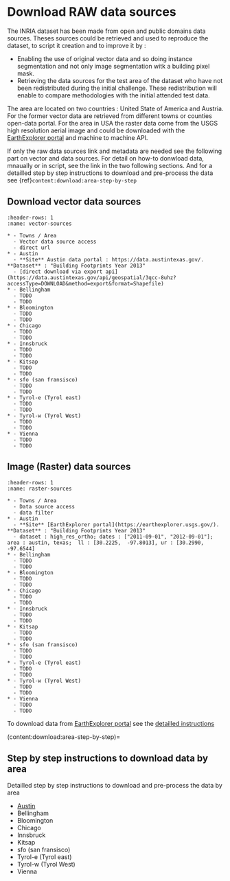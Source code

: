 # Download RAW data sources 

The INRIA dataset has been made from open and public domains data sources. Theses sources could be retrieved and used to reproduce the dataset, to script it creation and to improve it by :

* Enabling the use of original vector data and so doing instance segmentation and not only image segmentation witk a building pixel mask.
* Retrieving the data sources for the test area of the dataset who have not been redistributed during the initial challenge. These redistribution will enable to compare methodologies with the initial attended test data. 

The area are located on two countries : United State of America and Austria. For the former vector data are retrieved from different towns or counties open-data portal. 
For the area in USA the raster data come from the USGS high resolution aerial image and could be downloaded with the [EarthExplorer portal](https://earthexplorer.usgs.gov/) and machine to machine API.


If only the raw data sources link and metadata are needed see the following part on vector and data sources. For detail on how-to donwload data, mnaually or in script, see the link in the two following sections. And for a detailled step by step instructions to download and pre-process the data see {ref}`content:download:area-step-by-step`

## Download vector data sources


```{list-table} Inria vector data sources link
:header-rows: 1
:name: vector-sources

* - Towns / Area
  - Vector data source access
  - direct url
* - Austin
  - **Site** Austin data portal : https://data.austintexas.gov/. **Dataset** : "Building Footprints Year 2013"
  - [direct download via export api](https://data.austintexas.gov/api/geospatial/3qcc-8uhz?accessType=DOWNLOAD&method=export&format=Shapefile)
* - Bellingham
  - TODO
  - TODO
* - Bloomington
  - TODO
  - TODO
* - Chicago
  - TODO
  - TODO
* - Innsbruck
  - TODO
  - TODO
* - Kitsap
  - TODO
  - TODO
* - sfo (san fransisco)
  - TODO
  - TODO
* - Tyrol-e (Tyrol east)
  - TODO
  - TODO
* - Tyrol-w (Tyrol West)
  - TODO
  - TODO
* - Vienna
  - TODO
  - TODO
```

## Image (Raster) data sources


```{list-table} Inria raster data sources link
:header-rows: 1
:name: raster-sources

* - Towns / Area
  - Data source access
  - data filter
* - Austin
  - **Site** [EarthExplorer portal](https://earthexplorer.usgs.gov/). **Dataset** : "Building Footprints Year 2013"
  - dataset : high_res_ortho; dates : ["2011-09-01", "2012-09-01"]; area : austin, texas;  ll : [30.2225,  -97.8013], ur : [30.2990,  -97.6544]
* - Bellingham
  - TODO
  - TODO
* - Bloomington
  - TODO
  - TODO
* - Chicago
  - TODO
  - TODO
* - Innsbruck
  - TODO
  - TODO
* - Kitsap
  - TODO
  - TODO
* - sfo (san fransisco)
  - TODO
  - TODO
* - Tyrol-e (Tyrol east)
  - TODO
  - TODO
* - Tyrol-w (Tyrol West)
  - TODO
  - TODO
* - Vienna
  - TODO
  - TODO
```

To download data from [EarthExplorer portal](https://earthexplorer.usgs.gov/) see the [detailled instructions](earth_explorer_download)

(content:download:area-step-by-step)=
## Step by step instructions to download data by area


Detailled step by step instructions to download and pre-process the data by area

* [Austin](austin)
* Bellingham
* Bloomington
* Chicago
* Innsbruck
* Kitsap
* sfo (san fransisco)
* Tyrol-e (Tyrol east)
* Tyrol-w (Tyrol West)
* Vienna
